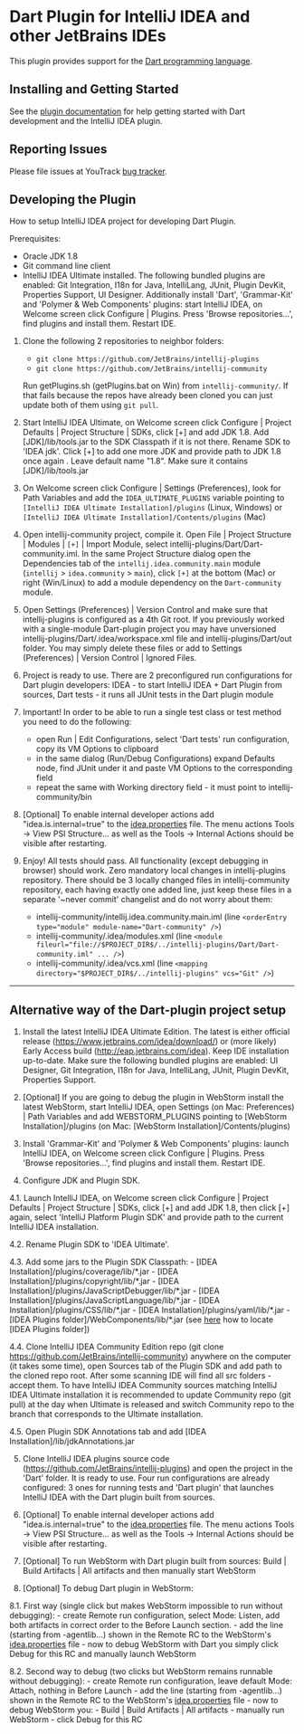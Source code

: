 # Dart Plugin for IntelliJ IDEA and other JetBrains IDEs

This plugin provides support for the [Dart programming language](https://www.dartlang.org/).

## Installing and Getting Started

See the
[plugin documentation](https://www.jetbrains.com/help/idea/dart.html)
for help getting started with Dart development and the IntelliJ IDEA plugin. 

## Reporting Issues

Please file issues at YouTrack
[bug tracker](https://youtrack.jetbrains.com/issues/WEB?q=Subsystem:%20Dart).

## Developing the Plugin

How to setup IntelliJ IDEA project for developing Dart Plugin.

Prerequisites:
- Oracle JDK 1.8
- Git command line client
- IntelliJ IDEA Ultimate installed. The following bundled plugins are enabled:
  Git Integration, I18n for Java, IntelliLang, JUnit, Plugin DevKit, Properties Support, UI Designer.
  Additionally install 'Dart', 'Grammar-Kit' and 'Polymer & Web Components' plugins:
  start IntelliJ IDEA, on Welcome screen click Configure | Plugins.
  Press 'Browse repositories...', find plugins and install them. Restart IDE.

1. Clone the following 2 repositories to neighbor folders:
     - `git clone https://github.com/JetBrains/intellij-plugins`
     - `git clone https://github.com/JetBrains/intellij-community`
     
   Run getPlugins.sh (getPlugins.bat on Win) from `intellij-community/`. If that fails because the
   repos have already been cloned you can just update both of them using `git pull`.

2. Start IntelliJ IDEA Ultimate, on Welcome screen click Configure | Project Defaults | Project Structure | SDKs,
   click [+] and add JDK 1.8. Add [JDK]/lib/tools.jar to the SDK Classpath if it is not there. Rename SDK to 'IDEA jdk'.
   Click [+] to add one more JDK and provide path to JDK 1.8 once again . Leave default name "1.8". Make sure it contains [JDK]/lib/tools.jar

3. On Welcome screen click Configure | Settings (Preferences), look for Path Variables and add the `IDEA_ULTIMATE_PLUGINS`
   variable pointing to `[IntelliJ IDEA Ultimate Installation]/plugins` (Linux, Windows) or 
   `[IntelliJ IDEA Ultimate Installation]/Contents/plugins` (Mac)

4. Open intellij-community project, compile it.
   Open File | Project Structure | Modules | `[+]` | Import Module, select intellij-plugins/Dart/Dart-community.iml.
   In the same Project Structure dialog open the Dependencies tab of the `intellij.idea.community.main` module
   (`intellij` > `idea.community` > `main`), click `[+]` at the bottom (Mac) or right (Win/Linux) to add a module
   dependency on the `Dart-community` module.

5. Open Settings (Preferences) | Version Control and make sure that intellij-plugins is configured as a 4th Git root.
   If you previously worked with a single-module Dart-plugin project you may have unversioned
   intellij-plugins/Dart/.idea/workspace.xml file and intellij-plugins/Dart/out folder. You may simply delete these files
   or add to Settings (Preferences) | Version Control | Ignored Files.

6. Project is ready to use. There are 2 preconfigured run configurations for Dart plugin developers:
   IDEA - to start IntelliJ IDEA + Dart Plugin from sources,
   Dart tests - it runs all JUnit tests in the Dart plugin module

7. Important! In order to be able to run a single test class or test method you need to do the following:
   - open Run | Edit Configurations, select 'Dart tests' run configuration, copy its VM Options to clipboard
   - in the same dialog (Run/Debug Configurations) expand Defaults node, find JUnit under it and paste VM Options
     to the corresponding field
   - repeat the same with Working directory field - it must point to intellij-community/bin

8. [Optional] To enable internal developer actions add "idea.is.internal=true"
   to the [idea.properties](https://www.jetbrains.com/help/idea/tuning-the-ide.html#configure-platform-properties) file. The menu actions Tools ->
   View PSI Structure... as well as the Tools -> Internal Actions should be
   visible after restarting.

9. Enjoy! All tests should pass. All functionality (except debugging in browser) should work.
   Zero mandatory local changes in intellij-plugins repository.
   There should be 3 locally changed files in intellij-community repository, each having exactly one added line,
   just keep these files in a separate '~never commit' changelist and do not worry about them:
     - intellij-community/intellij.idea.community.main.iml (line `<orderEntry type="module" module-name="Dart-community" />`)
     - intellij-community/.idea/modules.xml (line `<module fileurl="file://$PROJECT_DIR$/../intellij-plugins/Dart/Dart-community.iml" ... />`)
     - intellij-community/.idea/vcs.xml (line `<mapping directory="$PROJECT_DIR$/../intellij-plugins" vcs="Git" />`)

---

## Alternative way of the Dart-plugin project setup

1. Install the latest IntelliJ IDEA Ultimate Edition. The latest is either
official release (https://www.jetbrains.com/idea/download/) or (more likely)
Early Access build (http://eap.jetbrains.com/idea). Keep IDE installation
up-to-date. Make sure the following bundled plugins are enabled: UI Designer,
Git Integration, I18n for Java, IntelliLang, JUnit, Plugin DevKit, Properties
Support.

2. [Optional] If you are going to debug the plugin in WebStorm install the
latest WebStorm, start IntelliJ IDEA, open Settings (on Mac: Preferences) |
Path Variables and add WEBSTORM_PLUGINS pointing to [WebStorm
Installation]/plugins (on Mac: [WebStorm Installation]/Contents/plugins)

3. Install 'Grammar-Kit' and 'Polymer & Web Components' plugins: launch
IntelliJ IDEA, on Welcome screen click Configure | Plugins. Press 'Browse
repositories...', find plugins and install them. Restart IDE.

4. Configure JDK and Plugin SDK.

  4.1. Launch IntelliJ IDEA, on Welcome screen click Configure | Project
  Defaults | Project Structure | SDKs, click [+] and add JDK 1.8,
  then click [+] again, select 'IntelliJ Platform Plugin SDK' and provide path
  to the current IntelliJ IDEA installation.

  4.2. Rename Plugin SDK to 'IDEA Ultimate'.

  4.3. Add some jars to the Plugin SDK Classpath:
    - [IDEA Installation]/plugins/coverage/lib/\*.jar
    - [IDEA Installation]/plugins/copyright/lib/\*.jar
    - [IDEA Installation]/plugins/JavaScriptDebugger/lib/\*.jar
    - [IDEA Installation]/plugins/JavaScriptLanguage/lib/\*.jar
    - [IDEA Installation]/plugins/CSS/lib/\*.jar
    - [IDEA Installation]/plugins/yaml/lib/\*.jar
    - [IDEA Plugins folder]/WebComponents/lib/\*.jar (see [here](https://intellij-support.jetbrains.com/entries/23358108) how to locate [IDEA Plugins folder])

  4.4. Clone IntelliJ IDEA Community Edition repo (git clone
  https://github.com/JetBrains/intellij-community) anywhere on the computer
  (it takes some time), open Sources tab of the Plugin SDK and add path to the
  cloned repo root. After some scanning IDE will find all src folders - accept
  them. To have IntelliJ IDEA Community sources matching IntelliJ IDEA
  Ultimate installation it is recommended to update Community repo (git pull)
  at the day when Ultimate is released and switch Community repo to the branch
  that corresponds to the Ultimate installation.

  4.5. Open Plugin SDK Annotations tab and add [IDEA
  Installation]/lib/jdkAnnotations.jar

5. Clone IntelliJ IDEA plugins source code
(https://github.com/JetBrains/intellij-plugins) and open the project in the
'Dart' folder. It is ready to use. Four run configurations are already
configured: 3 ones for running tests and 'Dart plugin' that launches IntelliJ
IDEA with the Dart plugin built from sources.

6. [Optional] To enable internal developer actions add "idea.is.internal=true"
to the [idea.properties](https://www.jetbrains.com/help/idea/file-idea-properties.html) file. The menu actions Tools ->
View PSI Structure... as well as the Tools -> Internal Actions should be
visible after restarting.

7. [Optional] To run WebStorm with Dart plugin built from sources: Build |
Build Artifacts | All artifacts and then manually start WebStorm

8. [Optional] To debug Dart plugin in WebStorm:

  8.1. First way (single click but makes WebStorm impossible to run
  without debugging):
    - create Remote run configuration, select Mode: Listen, add both
      artifacts in correct order to the Before Launch section.
    - add the line (starting from -agentlib...) shown in the Remote RC to
      the WebStorm's [idea.properties](https://www.jetbrains.com/help/idea/file-idea-properties.html) file
    - now to debug WebStorm with Dart you simply click Debug for this RC
      and manually launch WebStorm

  8.2. Second way to debug (two clicks but WebStorm remains runnable
  without debugging):
    - create Remote run configuration, leave default Mode: Attach, nothing
      in Before Launch
    - add the line (starting from -agentlib...) shown in the Remote RC
      to the WebStorm's [idea.properties](https://www.jetbrains.com/help/idea/file-idea-properties.html) file
    - now to debug WebStorm you:
      - Build | Build Artifacts | All artifacts
      - manually run WebStorm
      - click Debug for this RC

